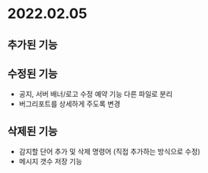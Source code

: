 # 2022.02.05

## 추가된 기능

## 수정된 기능
* 공지, 서버 배너/로고 수정 예약 기능 다른 파일로 분리
* 버그리포트를 상세하게 주도록 변경

## 삭제된 기능
* 감지할 단어 추가 및 삭제 명령어 (직접 추가하는 방식으로 수정)
* 메시지 갯수 저장 기능
